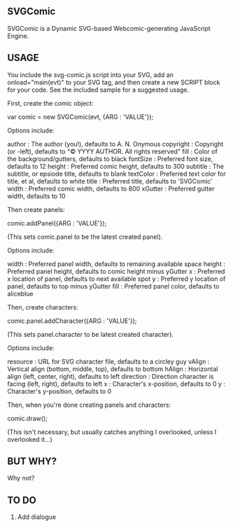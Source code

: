 SVGComic
--------

SVGComic is a Dynamic SVG-based Webcomic-generating JavaScript Engine.

USAGE
-----

You include the svg-comic.js script into your SVG, add an onload="main(evt)" to your SVG
tag, and then create a new SCRIPT block for your code. See the included sample for a
suggested usage.

First, create the comic object:

  var comic = new SVGComic(evt, {ARG : 'VALUE'});

Options include:

  author    : The author (you!), defaults to A. N. Onymous
  copyright : Copyright (or -left), defaults to "© YYYY AUTHOR. All rights reserved"
  fill      : Color of the background/gutters, defaults to black
  fontSize  : Preferred font size, defaults to 12
  height    : Preferred comic height, defaults to 300
  subtitle  : The subtitle, or epsiode title, defaults to blank
  textColor : Preferred text color for title, et al, defaults to white
  title     : Preferred title, defaults to 'SVGComic'
  width     : Preferred comic width, defaults to 800
  xGutter   : Preferred gutter width, defaults to 10

Then create panels:

  comic.addPanel({ARG : 'VALUE'});

(This sets comic.panel to be the latest created panel).

Options include:

  width  : Preferred panel width, defaults to remaining available space
  height : Preferred panel height, defaults to comic height minus yGutter
  x      : Preferred x location of panel, defaults to next available spot
  y      : Preferred y location of panel, defaults to top minus yGutter
  fill   : Preferred panel color, defaults to aliceblue

Then, create characters:

  comic.panel.addCharacter({ARG : 'VALUE'});

(This sets panel.character to be latest created character).

Options include:

  resource  : URL for SVG character file, defaults to a circley guy
  vAlign    : Vertical align (bottom, middle, top), defaults to bottom
  hAlign    : Horizontal align (left, center, right), defaults to left
  direction : Direction character is facing (left, right), defaults to left
  x         : Character's x-position, defaults to 0
  y         : Character's y-position, defaults to 0

Then, when you're done creating panels and characters:

  comic.draw();

(This isn't necessary, but usually catches anything I overlooked, unless I overlooked it...)

BUT WHY?
--------

Why not?

TO DO
-----

 1. Add dialogue
